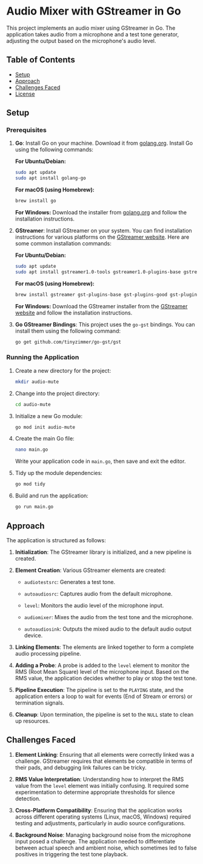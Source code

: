 # Audio Mixer with GStreamer in Go

This project implements an audio mixer using GStreamer in Go. The application takes audio from a microphone and a test tone generator, adjusting the output based on the microphone's audio level.

## Table of Contents

- [Setup](#setup)
- [Approach](#approach)
- [Challenges Faced](#challenges-faced)
- [License](#license)

## Setup

### Prerequisites

1. **Go**: Install Go on your machine. Download it from [golang.org](https://golang.org/dl/). Install Go using the following commands:

   **For Ubuntu/Debian:**
   ```bash
   sudo apt update
   sudo apt install golang-go
   ```
   
   **For macOS (using Homebrew):**
   ```bash
   brew install go
   ```
   
   **For Windows:** Download the installer from [golang.org](https://golang.org/dl/) and follow the installation instructions.
   

2. **GStreamer**: Install GStreamer on your system. You can find installation instructions for various platforms on the [GStreamer website](https://gstreamer.freedesktop.org/documentation/installing/index.html). Here are some common installation commands:

   **For Ubuntu/Debian:**
   ```bash
   sudo apt update
   sudo apt install gstreamer1.0-tools gstreamer1.0-plugins-base gstreamer1.0-plugins-good gstreamer1.0-plugins-bad gstreamer1.0-plugins-ugly gstreamer1.0-libav
   ```
   
   **For macOS (using Homebrew):**
   ```bash
   brew install gstreamer gst-plugins-base gst-plugins-good gst-plugins-bad gst-plugins-ugly gst-libav
   ```
   
   **For Windows:** Download the GStreamer installer from the [GStreamer website](https://gstreamer.freedesktop.org/) and follow the installation instructions.

3. **Go GStreamer Bindings**: This project uses the `go-gst` bindings. You can install them using the following command:
   ```bash
   go get github.com/tinyzimmer/go-gst/gst
   ```

### Running the Application

1. Create a new directory for the project:
   ```bash
   mkdir audio-mute
   ```
2. Change into the project directory:
   ```bash
   cd audio-mute
   ```
3. Initialize a new Go module:
   ```bash
   go mod init audio-mute
   ```
4. Create the main Go file:
   ```bash
   nano main.go
   ```
   Write your application code in `main.go`, then save and exit the editor.

5. Tidy up the module dependencies:
   ```bash
   go mod tidy
   ```
6. Build and run the application:
   ```bash
   go run main.go
   ```

## Approach

The application is structured as follows:

1. **Initialization**: The GStreamer library is initialized, and a new pipeline is created.


2. **Element Creation**: Various GStreamer elements are created:

   - `audiotestsrc`: Generates a test tone.
   
   - `autoaudiosrc`: Captures audio from the default microphone.
   
   - `level`: Monitors the audio level of the microphone input.
   
   - `audiomixer`: Mixes the audio from the test tone and the microphone.
   
   - `autoaudiosink`: Outputs the mixed audio to the default audio output device.


3. **Linking Elements**: The elements are linked together to form a complete audio processing pipeline.


4. **Adding a Probe**: A probe is added to the `level` element to monitor the RMS (Root Mean Square) level of the microphone input. Based on the RMS value, the application decides whether to play or stop the test tone.


5. **Pipeline Execution**: The pipeline is set to the `PLAYING` state, and the application enters a loop to wait for events (End of Stream or errors) or termination signals.


6. **Cleanup**: Upon termination, the pipeline is set to the `NULL` state to clean up resources.


## Challenges Faced

1. **Element Linking**: Ensuring that all elements were correctly linked was a challenge. GStreamer requires that elements be compatible in terms of their pads, and debugging link failures can be tricky.


2. **RMS Value Interpretation**: Understanding how to interpret the RMS value from the `level` element was initially confusing. It required some experimentation to determine appropriate thresholds for silence detection.


3. **Cross-Platform Compatibility**: Ensuring that the application works across different operating systems (Linux, macOS, Windows) required testing and adjustments, particularly in audio source configurations.


4. **Background Noise**: Managing background noise from the microphone input posed a challenge. The application needed to differentiate between actual speech and ambient noise, which sometimes led to false positives in triggering the test tone playback.

